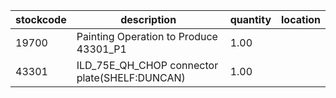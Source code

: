 |stockcode|description|quantity|location|
|---------|-----------|--------|--------|
|19700|Painting Operation to Produce 43301_P1|1.00||
|43301|ILD_75E_QH_CHOP connector plate(SHELF:DUNCAN)|1.00||
